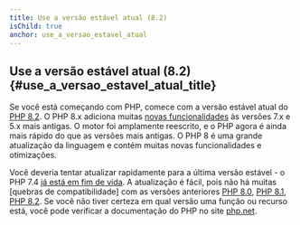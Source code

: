 ```yaml
---
title: Use a versão estável atual (8.2)
isChild: true
anchor: use_a_versao_estavel_atual
---
```


## Use a versão estável atual (8.2) {#use_a_versao_estavel_atual_title}

Se você está começando com PHP, comece com a versão estável atual do [PHP 8.2][php-release]. O PHP 8.x adiciona
muitas [novas funcionalidades](#destaques_da_linguagem) às versões 7.x e 5.x mais antigas. O motor foi amplamente
reescrito, e o PHP agora é ainda mais rápido do que as versões mais antigas. O PHP 8 é uma grande atualização da
linguagem e contém muitas novas funcionalidades e otimizações.

Você deveria tentar atualizar rapidamente para a última versão estável - o PHP
7.4 [já está em fim de vida][php-supported]. A atualização é fácil, pois não há
muitas [quebras de compatibilidade] com as versões anteriores [PHP 8.0][php-bc-80], [PHP 8.1][php-bc-81], [PHP 8.2][php-bc-82]. Se você não tiver certeza em qual versão uma função ou recurso está, você
pode verificar a documentação do PHP no site [php.net][php-docs].

[php-release]: https://www.php.net/downloads.php
[php-supported]: https://www.php.net/supported-versions.php
[php-docs]: https://www.php.net/manual/
[php-bc-80]: https://www.php.net/manual/migration80.incompatible.php
[php-bc-81]: https://www.php.net/manual/migration81.incompatible.php
[php-bc-82]: https://www.php.net/manual/migration82.incompatible.php

